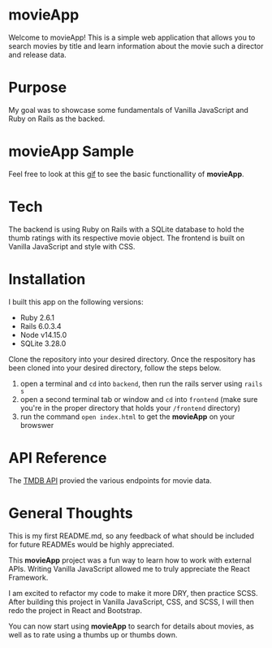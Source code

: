 # movieApp

Welcome to movieApp! This is a simple web application that allows you to search movies by title and learn information about the movie such a director and release data. 

# Purpose

My goal was to showcase some fundamentals of Vanilla JavaScript and Ruby on Rails as the backed.

# movieApp Sample
Feel free to look at this [gif](https://recordit.co/tlrSwm6A59) to see the basic functionallity of **movieApp**. 

# Tech
The backend is using Ruby on Rails with a SQLite database to hold the thumb ratings with its respective movie object. The frontend is built on Vanilla JavaScript and style with CSS. 

# Installation

I built this app on the following versions:
* Ruby 2.6.1
* Rails 6.0.3.4
* Node v14.15.0
* SQLite 3.28.0


Clone the repository into your desired directory. Once the respository has been cloned into your desired directory, follow the steps below.

1. open a terminal and `cd` into `backend`, then run the rails server using `rails s`
2. open a second terminal tab or window and `cd` into `frontend` (make sure you're in the proper directory that holds your `/frontend` directory) 
3. run the command `open index.html` to get the **movieApp** on your browswer

# API Reference

The [TMDB API](https://developers.themoviedb.org/3/getting-started/introduction) provied the various endpoints for movie data.

# General Thoughts

This is my first README.md, so any feedback of what should be included for future READMEs would be highly appreciated.

This **movieApp** project was a fun way to learn how to work with external APIs. Writing Vanilla JavaScript allowed me to truly appreciate the React Framework. 

I am excited to refactor my code to make it more DRY, then practice SCSS. After building this project in Vanilla JavaScript, CSS, and SCSS, I will then redo the project in React and Bootstrap. 



You can now start using **movieApp** to search for details about movies, as well as to rate using a thumbs up or thumbs down. 



